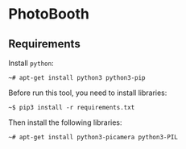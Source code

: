 # PhotoBooth

## Requirements

Install `python`:
```shell
~# apt-get install python3 python3-pip
```

Before run this tool, you need to install libraries:
```shell
~$ pip3 install -r requirements.txt
```

Then install the following libraries:
```shell
~# apt-get install python3-picamera python3-PIL
```